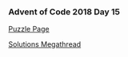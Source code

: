 ### Advent of Code 2018 Day 15

[Puzzle Page](https://adventofcode.com/2018/day/15)

[Solutions Megathread](https://www.reddit.com/r/adventofcode/comments/a6chwa/2018_day_15_solutions/)
